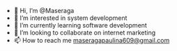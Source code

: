 - 👋 Hi, I’m @Maseraga
- 👀 I’m interested in system development 
- 🌱 I’m currently learning software development 
- 💞️ I’m looking to collaborate on internet marketing 
- 📫 How to reach me maseragapaulina609@gmail.com 

<!---
Maseraga/Maseraga is a ✨ special ✨ repository because its `README.md` (this file) appears on your GitHub profile.
You can click the Preview link to take a look at your changes.
--->
